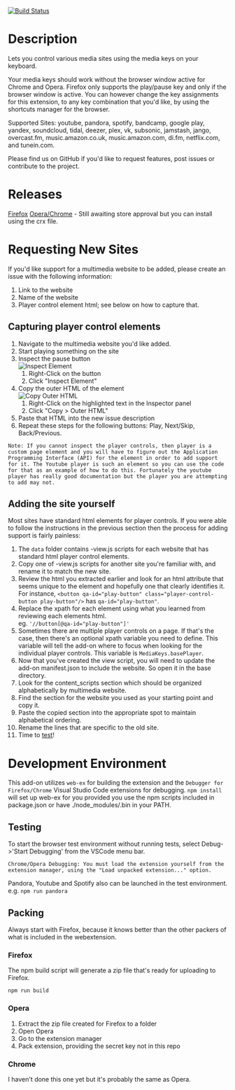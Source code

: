 [![Build Status](https://dev.azure.com/BrowserMediaKeys/BrowserMediaPlayers/_apis/build/status/browser-media-players)](https://dev.azure.com/BrowserMediaKeys/BrowserMediaPlayers/_build/latest?definitionId=1)


Description
==================

Lets you control various media sites using the media keys on your keyboard.

Your media keys should work without the browser window active for Chrome and Opera. Firefox only supports the play/pause key and only if the browser window is active. You can however change the key assignments for this extension, to any key combination that you'd like, by using the shortcuts manager for the browser.

Supported Sites: youtube, pandora, spotify, bandcamp, google play, yandex, soundcloud, tidal, deezer, plex, vk, subsonic, jamstash, jango, overcast.fm, music.amazon.co.uk, music.amazon.com, di.fm, netflix.com, and tunein.com.

Please find us on GitHub if you'd like to request features, post issues or contribute to the project.


Releases
========
[Firefox](https://addons.mozilla.org/en-US/firefox/addon/media-keys/)
[Opera/Chrome](https://github.com/carlin-q-scott/browser-media-players/releases/latest) - Still awaiting store approval but you can install using the crx file.


Requesting New Sites
====================
If you'd like support for a multimedia website to be added, please create an issue with the following information:
1. Link to the website
2. Name of the website
3. Player control element html; see below on how to capture that.


Capturing player control elements
---------------------------------
1. Navigate to the multimedia website you'd like added.
2. Start playing something on the site
3. Inspect the pause button  
   ![Inspect Element](docs/img/Inspect_Element.png)
   1. Right-Click on the button
   2. Click "Inspect Element"
4. Copy the outer HTML of the element  
   ![Copy Outer HTML](docs/img/Extract_Element.png)
   1. Right-Click on the highlighted text in the Inspector panel
   2. Click "Copy > Outer HTML"
5. Paste that HTML into the new issue description
6. Repeat these steps for the following buttons: Play, Next/Skip, Back/Previous.

`Note: If you cannot inspect the player controls, then player is a custom page element and you will have to figure out the Application Programming Interface (API) for the element in order to add support for it. The Youtube player is such an element so you can use the code for that as an example of how to do this. Fortunately the youtube player has really good documentation but the player you are attempting to add may not.`

Adding the site yourself
------------------------
Most sites have standard html elements for player controls. If you were able to follow the instructions in the previous section then the process for adding support is fairly painless:

1. The `data` folder contains -view.js scripts for each website that has standard html player control elements.
2. Copy one of -view.js scripts for another site you're familiar with, and rename it to match the new site.
3. Review the html you extracted earlier and look for an html attribute that seems unique to the element and hopefully one that clearly identifies it.  
   For instance, `<button qa-id="play-button" class="player-control-button play-button"/>` has `qa-id="play-button"`.
4. Replace the xpath for each element using what you learned from reviewing each elements html.  
    eg. `'//button[@qa-id="play-button"]'`
5. Sometimes there are multiple player controls on a page. If that's the case, then there's an optional xpath variable you need to define. This variable will tell the add-on where to focus when looking for the individual player controls. This variable is `MediaKeys.basePlayer`.
6. Now that you've created the view script, you will need to update the add-on manifest.json to include the website. So open it in the base directory.
7. Look for the content_scripts section which should be organized alphabetically by multimedia website.
8. Find the section for the website you used as your starting point and copy it.
9. Paste the copied section into the appropriate spot to maintain alphabetical ordering.
10. Rename the lines that are specific to the old site.
11. Time to [test](#testing)!

Development Environment
=======================

This add-on utilizes ``web-ex`` for building the extension and the ``Debugger for Firefox/Chrome`` Visual Studio Code extensions for debugging.  `npm install` will set up web-ex for you provided you use the npm scripts included in package.json or have ./node_modules/.bin in your PATH.


Testing
-------
To start the browser test environment without running tests, select Debug->'Start Debugging' from the VSCode menu bar. 

```
Chrome/Opera Debugging: You must load the extension yourself from the extension manager, using the "Load unpacked extension..." option.
```

Pandora, Youtube and Spotify also can be launched in the test environment. e.g. `npm run pandora`


Packing
-------
Always start with Firefox, because it knows better than the other packers of what is included in the webextension.

### Firefox
The npm build script will generate a zip file that's ready for uploading to Firefox.

`npm run build`

### Opera
1. Extract the zip file created for Firefox to a folder
2. Open Opera
3. Go to the extension manager
4. Pack extension, providing the secret key not in this repo

### Chrome
I haven't done this one yet but it's probably the same as Opera.